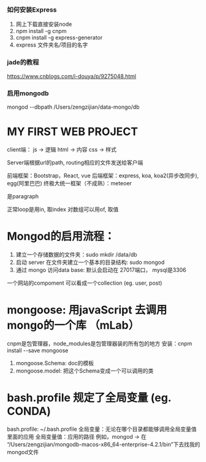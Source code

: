 ### 如何安装Express

1. 网上下载直接安装node
2. npm install -g cnpm
3. cnpm install -g express-generator
4. express 文件夹名/项目的名字

### jade的教程
https://www.cnblogs.com/i-douya/p/9275048.html


### 启用mongodb
mongod --dbpath /Users/zengzijian/data-mongo/db


# MY FIRST WEB PROJECT

client端：
    js -> 逻辑
    html -> 内容
    css -> 样式

Server端根据url的path, routing相应的文件发送给客户端


前端框架：Bootstrap，React, vue
后端框架：express, koa, koa2(异步改同步), egg(阿里巴巴)
终极大统一框架（不成熟）：meteoer

<p> 是paragraph

正常loop是用in, 取index
对数组可以用of, 取值




# Mongod的启用流程：
1. 建立一个存储数据的文件夹：sudo mkdir /data/db
2. 启动 server 在文件夹建立一个基本的目录结构: sudo mongod
3. 通过 mongo 访问data base: 默认会启动在 27017端口， mysql是3306

一个网站的compoment 可以看成一个collection (eg. user, post)




# mongoose: 用javaScript 去调用mongo的一个库 （mLab）
cnpm是包管理器，node_modules是包管理器装的所有包的地方
安装：cnpm install --save mongoose

1. mongoose.Schema: doc的模板
2. mongoose.model: 把这个Schema变成一个可以调用的类





# bash.profile 规定了全局变量 (eg. CONDA)
bash.profile: ~/.bash.profile
全局变量：无论在哪个目录都能够调用全局变量值里面的应用
    全局变量值：应用的路径
    例如，mongod -> 在 “/Users/zengzijian/mongodb-macos-x86_64-enterprise-4.2.1/bin”下去找我的mongod文件


